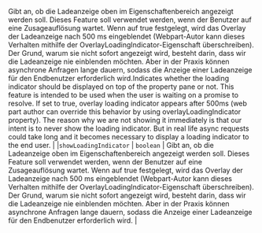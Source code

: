<span data-ttu-id="702ba-p102">Gibt an, ob die Ladeanzeige oben im Eigenschaftenbereich angezeigt werden soll. Dieses Feature soll verwendet werden, wenn der Benutzer auf eine Zusageauflösung wartet. Wenn auf true festgelegt, wird das Overlay der Ladeanzeige nach 500 ms eingeblendet (Webpart-Autor kann dieses Verhalten mithilfe der OverlayLoadingIndicator-Eigenschaft überschreiben). Der Grund, warum sie nicht sofort angezeigt wird, besteht darin, dass wir die Ladeanzeige nie einblenden möchten. Aber in der Praxis können asynchrone Anfragen lange dauern, sodass die Anzeige einer Ladeanzeige für den Endbenutzer erforderlich wird.</span><span class="sxs-lookup"><span data-stu-id="702ba-p102">Indicates whether the loading indicator should be displayed on top of the property pane or not. This feature is intended to be used when the user is waiting on a promise to resolve. If set to true, overlay loading indicator appears after 500ms (web part author can override this behavior by using overlayLoadingIndicator property). The reason why we are not showing it immediately is that our intent is to never show the loading indicator. But in real life async requests could take long and it becomes necessary to display a loading indicator to the end user.</span></span> |
|`showLoadingIndicator`      | `boolean` | Gibt an, ob die Ladeanzeige oben im Eigenschaftenbereich angezeigt werden soll. Dieses Feature soll verwendet werden, wenn der Benutzer auf eine Zusageauflösung wartet. Wenn auf true festgelegt, wird das Overlay der Ladeanzeige nach 500 ms eingeblendet (Webpart-Autor kann dieses Verhalten mithilfe der OverlayLoadingIndicator-Eigenschaft überschreiben). Der Grund, warum sie nicht sofort angezeigt wird, besteht darin, dass wir die Ladeanzeige nie einblenden möchten. Aber in der Praxis können asynchrone Anfragen lange dauern, sodass die Anzeige einer Ladeanzeige für den Endbenutzer erforderlich wird. |







